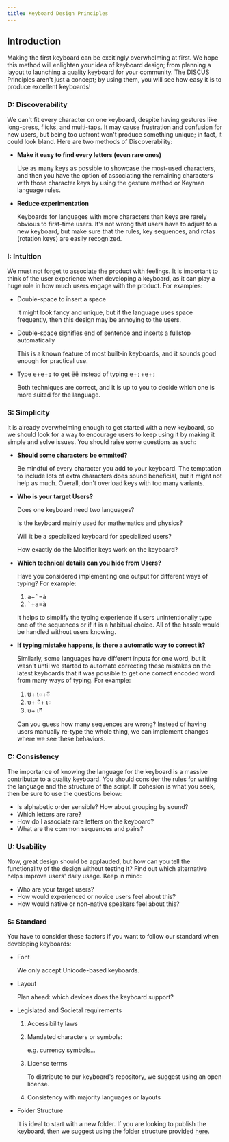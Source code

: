 ```yaml
---
title: Keyboard Design Principles
---
```


## Introduction

Making the first keyboard can be excitingly overwhelming at first. We
hope this method will enlighten your idea of keyboard design; from
planning a layout to launching a quality keyboard for your community.
The DISCUS Principles aren't just a concept; by using them, you will see
how easy it is to produce excellent keyboards!

### D: Discoverability

We can't fit every character on one keyboard, despite having
gestures like long-press, flicks, and multi-taps. It may cause frustration
and confusion for new users, but being too upfront won't produce
something unique; in fact, it could look bland. Here are two methods of
Discoverability:

-   **Make it easy to find every letters (even rare ones)**

    Use as many keys as possible to showcase the most-used characters, and then you have the option of associating the remaining characters with those character keys by using the gesture method or Keyman language rules.

-   **Reduce experimentation**

    Keyboards for languages with more characters than keys are rarely obvious to first-time users. It's not wrong that users have to adjust to a new keyboard, but make sure that the rules, key sequences, and rotas (rotation keys) are easily recognized.

### I: Intuition

We must not forget to associate the product with feelings. It is important to think of the user experience when developing a keyboard, as it can play a huge role in how much users engage with the product. For examples:

-   Double-space to insert a space

    It might look fancy and unique, but if the language uses space frequently, then this design may be annoying to the users.

-   Double-space signifies end of sentence and inserts a fullstop automatically

    This is a known feature of most built-in keyboards, and it sounds good enough for practical use.

-   Type
    <kbd>e</kbd>+<kbd>e</kbd>+<kbd>;</kbd>
    to get <kbd>ëë</kbd> instead of typing
    <kbd>e</kbd>+<kbd>;</kbd>+<kbd>e</kbd>+<kbd>;</kbd>

    Both techniques are correct, and it is up to you to decide which one is more suited for the language.

### S: Simplicity

It is already overwhelming enough to get started with a new keyboard, so we should look for a way to encourage users to keep using it by making it simple and solve issues. You should raise some questions as such:

-   **Should some characters be ommited?**  

    Be mindful of every character you add to your keyboard. The temptation to include lots of extra characters does sound beneficial, but it might not help as much. Overall, don't overload keys with too many variants.

-   **Who is your target Users?**  

    Does one keyboard need two languages?

    Is the keyboard mainly used for mathematics and physics?

    Will it be a specialized keyboard for specialized users?

    How exactly do the Modifier keys work on the keyboard?

-   **Which technical details can you hide from Users?**  

    Have you considered implementing one output for different ways of typing? For example:

    1.  <kbd>a</kbd>+<kbd>\`</kbd>=<kbd>à</kbd>
    2.  <kbd>\`</kbd>+<kbd>a</kbd>=<kbd>à</kbd>

    It helps to simplify the typing experience if users unintentionally type one of the sequences or if it is a habitual choice. All of the hassle would be handled without users knowing.

-   **If typing mistake happens, is there a automatic way to correct it?**  

    Similarly, some languages have different inputs for one word, but it wasn't until we started to automate correcting these mistakes on the latest keyboards that it was possible to get one correct encoded word from many ways of typing. For example:

    1.  <kbd>ប</kbd>+<kbd>
        េ</kbd>+<kbd>ី</kbd>
    2.  <kbd>ប</kbd>+<kbd>
        ី</kbd>+<kbd> េ</kbd>
    3.  <kbd>ប</kbd>+<kbd> េី</kbd>

    Can you guess how many sequences are wrong? Instead of having users manually re-type the whole thing, we can implement changes where we see these behaviors.

### C: Consistency

The importance of knowing the language for the keyboard is a massive contributor to a quality keyboard. You should consider the rules for writing the language and the structure of the script. If cohesion is what you seek, then be sure to use the questions below:

-   Is alphabetic order sensible? How about grouping by sound?
-   Which letters are rare?
-   How do I associate rare letters on the keyboard?
-   What are the common sequences and pairs?

### U: Usability

Now, great design should be applauded, but how can you tell the functionality of the design without testing it? Find out which alternative helps improve users' daily usage. Keep in mind:

-   Who are your target users?
-   How would experienced or novice users feel about this?
-   How would native or non-native speakers feel about this?

### S: Standard

You have to consider these factors if you want to follow our standard when developing keyboards:

-   Font

    We only accept Unicode-based keyboards.

-   Layout

    Plan ahead: which devices does the keyboard support?

-   Legislated and Societal requirements
    1.  Accessibility laws

    2.  Mandated characters or symbols:

        e.g. currency symbols...

    3.  License terms

        To distribute to our keyboard's repository, we suggest using an open license.

    4.  Consistency with majority languages or layouts

-   Folder Structure

    It is ideal to start with a new folder. If you are looking to publish the keyboard, then we suggest using the folder structure provided [here](https://help.keyman.com/developer/keyboards/advanced/).
